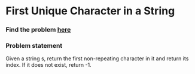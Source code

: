 # First Unique Character in a String

### Find the problem [here](https://leetcode.com/problems/first-unique-character-in-a-string/) 

### Problem statement
Given a string s, return the first non-repeating character in it and return its index. If it does not exist, return -1.